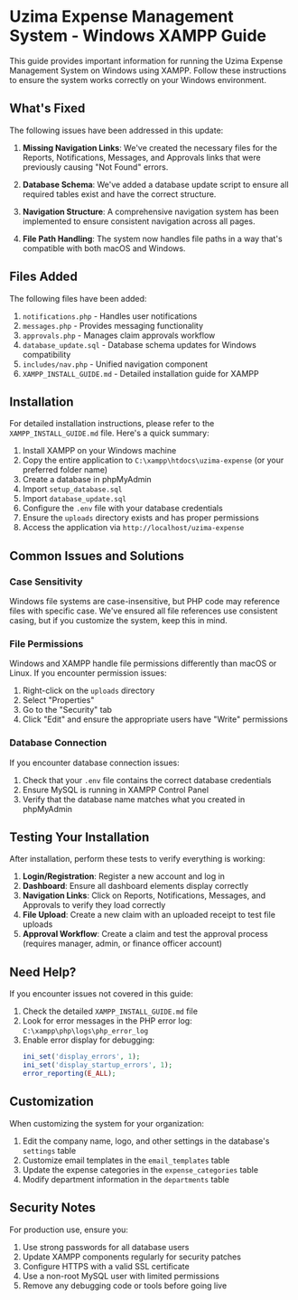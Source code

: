 # Uzima Expense Management System - Windows XAMPP Guide

This guide provides important information for running the Uzima Expense Management System on Windows using XAMPP. Follow these instructions to ensure the system works correctly on your Windows environment.

## What's Fixed

The following issues have been addressed in this update:

1. **Missing Navigation Links**: We've created the necessary files for the Reports, Notifications, Messages, and Approvals links that were previously causing "Not Found" errors.

2. **Database Schema**: We've added a database update script to ensure all required tables exist and have the correct structure.

3. **Navigation Structure**: A comprehensive navigation system has been implemented to ensure consistent navigation across all pages.

4. **File Path Handling**: The system now handles file paths in a way that's compatible with both macOS and Windows.

## Files Added

The following files have been added:

1. `notifications.php` - Handles user notifications
2. `messages.php` - Provides messaging functionality
3. `approvals.php` - Manages claim approvals workflow
4. `database_update.sql` - Database schema updates for Windows compatibility
5. `includes/nav.php` - Unified navigation component
6. `XAMPP_INSTALL_GUIDE.md` - Detailed installation guide for XAMPP

## Installation

For detailed installation instructions, please refer to the `XAMPP_INSTALL_GUIDE.md` file. Here's a quick summary:

1. Install XAMPP on your Windows machine
2. Copy the entire application to `C:\xampp\htdocs\uzima-expense` (or your preferred folder name)
3. Create a database in phpMyAdmin
4. Import `setup_database.sql`
5. Import `database_update.sql`
6. Configure the `.env` file with your database credentials
7. Ensure the `uploads` directory exists and has proper permissions
8. Access the application via `http://localhost/uzima-expense`

## Common Issues and Solutions

### Case Sensitivity

Windows file systems are case-insensitive, but PHP code may reference files with specific case. We've ensured all file references use consistent casing, but if you customize the system, keep this in mind.

### File Permissions

Windows and XAMPP handle file permissions differently than macOS or Linux. If you encounter permission issues:

1. Right-click on the `uploads` directory
2. Select "Properties"
3. Go to the "Security" tab
4. Click "Edit" and ensure the appropriate users have "Write" permissions

### Database Connection

If you encounter database connection issues:

1. Check that your `.env` file contains the correct database credentials
2. Ensure MySQL is running in XAMPP Control Panel
3. Verify that the database name matches what you created in phpMyAdmin

## Testing Your Installation

After installation, perform these tests to verify everything is working:

1. **Login/Registration**: Register a new account and log in
2. **Dashboard**: Ensure all dashboard elements display correctly
3. **Navigation Links**: Click on Reports, Notifications, Messages, and Approvals to verify they load correctly
4. **File Upload**: Create a new claim with an uploaded receipt to test file uploads
5. **Approval Workflow**: Create a claim and test the approval process (requires manager, admin, or finance officer account)

## Need Help?

If you encounter issues not covered in this guide:

1. Check the detailed `XAMPP_INSTALL_GUIDE.md` file
2. Look for error messages in the PHP error log: `C:\xampp\php\logs\php_error_log`
3. Enable error display for debugging:
   ```php
   ini_set('display_errors', 1);
   ini_set('display_startup_errors', 1);
   error_reporting(E_ALL);
   ```

## Customization

When customizing the system for your organization:

1. Edit the company name, logo, and other settings in the database's `settings` table
2. Customize email templates in the `email_templates` table
3. Update the expense categories in the `expense_categories` table
4. Modify department information in the `departments` table

## Security Notes

For production use, ensure you:

1. Use strong passwords for all database users
2. Update XAMPP components regularly for security patches
3. Configure HTTPS with a valid SSL certificate
4. Use a non-root MySQL user with limited permissions
5. Remove any debugging code or tools before going live
